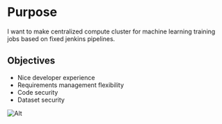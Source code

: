 # Purpose

I want to make centralized compute cluster for machine learning training jobs based on fixed jenkins pipelines.

## Objectives
- Nice developer experience
- Requirements management flexibility
- Code security
- Dataset security

![Alt](jenkins_ml.png)
